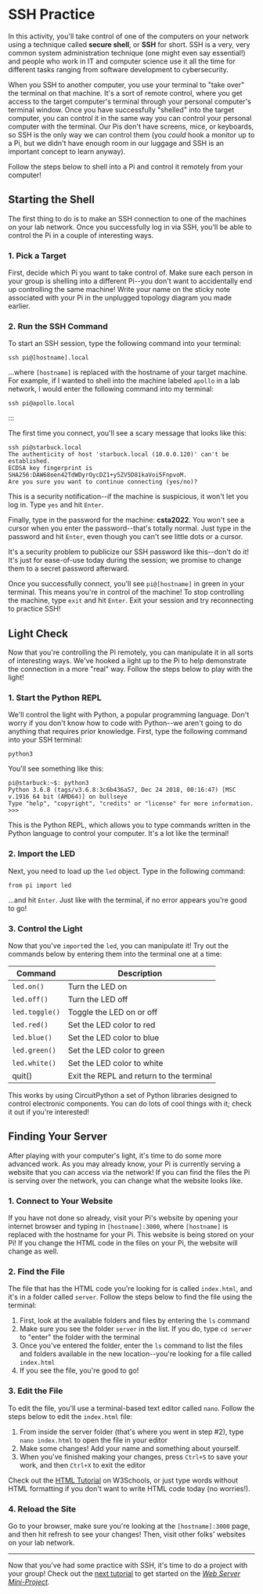 # SSH Practice

In this activity, you'll take control of one of the computers on your network using a technique called **secure shell**, or **SSH** for short. SSH is a very, very common system administration technique (one might even say essential!) and people who work in IT and computer science use it all the time for different tasks ranging from software development to cybersecurity.

When you SSH to another computer, you use your terminal to "take over" the terminal on that machine. It's a sort of remote control, where you get access to the target computer's terminal through your personal computer's terminal window. Once you have successfully "shelled" into the target computer, you can control it in the same way you can control your personal computer with the terminal. Our Pis don't have screens, mice, or keyboards, so SSH is the only way we can control them (you *could* hook a monitor up to a Pi, but we didn't have enough room in our luggage and SSH is an important concept to learn anyway).

Follow the steps below to shell into a Pi and control it remotely from your computer!

## Starting the Shell

The first thing to do is to make an SSH connection to one of the machines on your lab network. Once you successfully log in via SSH, you'll be able to control the Pi in a couple of interesting ways.

### 1. Pick a Target

First, decide which Pi you want to take control of. Make sure each person in your group is shelling into a different Pi--you don't want to accidentally end up controlling the same machine! Write your name on the sticky note associated with your Pi in the unplugged topology diagram you made earlier.

### 2. Run the SSH Command

To start an SSH session, type the following command into your terminal:

```
ssh pi@[hostname].local
```

...where `[hostname]` is replaced with the hostname of your target machine. For example, if I wanted to shell into the machine labeled `apollo` in a lab network, I would enter the following command into my terminal:

```
ssh pi@apollo.local
```
:::

The first time you connect, you'll see a scary message that looks like this:

```
ssh pi@starbuck.local
The authenticity of host 'starbuck.local (10.0.0.120)' can't be established.
ECDSA key fingerprint is SHA256:DAW68oen42TdWDyrOycDZ1+y5ZV5D81kaVoi5FnpvoM.
Are you sure you want to continue connecting (yes/no)?
```

This is a security notification--if the machine is suspicious, it won't let you log in. Type `yes` and hit `Enter`.

Finally, type in the password for the machine: **csta2022**. You won't see a cursor when you enter the password--that's totally normal. Just type in the password and hit `Enter`, even though you can't see little dots or a cursor. 

It's a security problem to publicize our SSH password like this--don't do it! It's just for ease-of-use today during the session; we promise to change them to a secret password afterward.

Once you successfully connect, you'll see `pi@[hostname]` in green in your terminal. This means you're in control of the machine! To stop controlling the machine, type `exit` and hit `Enter`. Exit your session and try reconnecting to practice SSH!

## Light Check

Now that you're controlling the Pi remotely, you can manipulate it in all sorts of interesting ways. We've hooked a light up to the Pi to help demonstrate the connection in a more "real" way. Follow the steps below to play with the light!

### 1. Start the Python REPL

We'll control the light with Python, a popular programming language. Don't worry if you don't know how to code with Python--we aren't going to do anything that requires prior knowledge. First, type the following command into your SSH terminal:

```
python3
```

You'll see something like this:

```
pi@starbuck:~$: python3
Python 3.6.8 (tags/v3.6.8:3c6b436a57, Dec 24 2018, 00:16:47) [MSC v.1916 64 bit (AMD64)] on bullseye
Type "help", "copyright", "credits" or "license" for more information.
>>>
```

This is the Python REPL, which allows you to type commands written in the Python language to control your computer. It's a lot like the terminal!

### 2. Import the LED

Next, you need to load up the `led` object. Type in the following command:

```
from pi import led
```

...and hit `Enter`. Just like with the terminal, if no error appears you're good to go!

### 3. Control the Light

Now that you've `import`ed the `led`, you can manipulate it! Try out the commands below by entering them into the terminal one at a time:

| Command | Description |
| ------- | ----------- |
| `led.on()` | Turn the LED on |
| `led.off()` | Turn the LED off |
| `led.toggle()` | Toggle the LED on or off |
| `led.red()` | Set the LED color to red |
| `led.blue()` | Set the LED color to blue |
| `led.green()` | Set the LED color to green |
| `led.white()` | Set the LED color to white |
| quit() | Exit the REPL and return to the terminal |

This works by using CircuitPython a set of Python libraries designed to control electronic components. You can do lots of cool things with it; check it out if you're interested!

## Finding Your Server

After playing with your computer's light, it's time to do some more advanced work. As you may already know, your Pi is currently serving a website that you can access via the network! If you can find the files the Pi is serving over the network, you can change what the website looks like.

### 1. Connect to Your Website

If you have not done so already, visit your Pi's website by opening your internet browser and typing in `[hostname]:3000`, where `[hostname]` is replaced with the hostname for your Pi. This website is being stored on your Pi! If you change the HTML code in the files on your Pi, the website will change as well.

### 2. Find the File

The file that has the HTML code you're looking for is called `index.html`, and it's in a folder called `server`. Follow the steps below to find the file using the terminal:

1. First, look at the available folders and files by entering the `ls` command
2. Make sure you see the folder `server` in the list. If you do, type `cd server` to "enter" the folder with the terminal
3. Once you've entered the folder, enter the `ls` command to list the files and folders available in the new location--you're looking for a file called `index.html`
4. If you see the file, you're good to go!

### 3. Edit the File

To edit the file, you'll use a terminal-based text editor called `nano`. Follow the steps below to edit the `index.html` file:

1. From inside the server folder (that's where you went in step #2), type `nano index.html` to open the file in your editor
2. Make some changes! Add your name and something about yourself.
3. When you've finished making your changes, press `Ctrl+S` to save your work, and then `Ctrl+X` to exit the editor

Check out the [HTML Tutorial](https://www.w3schools.com/html/html_elements.asp) on W3Schools, or just type words without HTML formatting if you don't want to write HTML code today (no worries!).

### 4. Reload the Site

Go to your browser, make sure you're looking at the `[hostname]:3000` page, and then hit refresh to see your changes! Then, visit other folks' websites on your lab network.

---

Now that you've had some practice with SSH, it's time to do a project with your group! Check out the [next tutorial](/web-server) to get started on the  *[Web Server Mini-Project](/web-server)*.